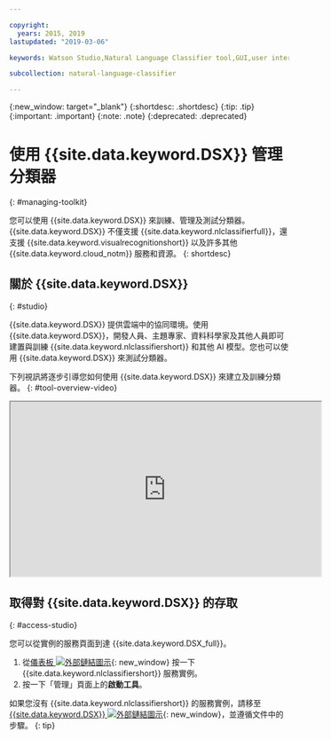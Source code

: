 ```yaml
---

copyright:
  years: 2015, 2019
lastupdated: "2019-03-06"

keywords: Watson Studio,Natural Language Classifier tool,GUI,user interface

subcollection: natural-language-classifier

---
```


{:new_window: target="_blank"}
{:shortdesc: .shortdesc}
{:tip: .tip}
{:important: .important}
{:note: .note}
{:deprecated: .deprecated}

<!-- Link definitions -->

[cloud-dashboard-watson]: https://{DomainName}/dashboard/apps?category=ai
[watson-studio-reg]: https://dataplatform.cloud.ibm.com/registration/stepone?context=wdp

# 使用 {{site.data.keyword.DSX}} 管理分類器
{: #managing-toolkit}

您可以使用 {{site.data.keyword.DSX}} 來訓練、管理及測試分類器。{{site.data.keyword.DSX}} 不僅支援 {{site.data.keyword.nlclassifierfull}}，還支援 {{site.data.keyword.visualrecognitionshort}} 以及許多其他 {{site.data.keyword.cloud_notm}} 服務和資源。
{: shortdesc}

## 關於 {{site.data.keyword.DSX}}
{: #studio}

{{site.data.keyword.DSX}} 提供雲端中的協同環境。使用 {{site.data.keyword.DSX}}，開發人員、主題專家、資料科學家及其他人員即可建置與訓練 {{site.data.keyword.nlclassifiershort}} 和其他 AI 模型。您也可以使用 {{site.data.keyword.DSX}} 來測試分類器。

下列視訊將逐步引導您如何使用 {{site.data.keyword.DSX}} 來建立及訓練分類器。
{: #tool-overview-video}

<iframe class="embed-responsive-item" id="youtubeplayer" title="IBM Watson Studio：建立及訓練自然語言分類器模型" type="text/html" width="560" height="315" src="https://www.youtube.com/embed/_gHeeX4lFwo" webkitallowfullscreen mozallowfullscreen allowfullscreen gesture="media" allow="encrypted-media"></iframe>

## 取得對 {{site.data.keyword.DSX}} 的存取
{: #access-studio}

您可以從實例的服務頁面到達 {{site.data.keyword.DSX_full}}。

1.  從[儀表板 ![外部鏈結圖示](../../icons/launch-glyph.svg "外部鏈結圖示")][cloud-dashboard-watson]{: new_window} 按一下 {{site.data.keyword.nlclassifiershort}} 服務實例。
1.  按一下「管理」頁面上的**啟動工具**。

如果您沒有 {{site.data.keyword.nlclassifiershort}} 的服務實例，請移至 [{{site.data.keyword.DSX}} ![外部鏈結圖示](../../icons/launch-glyph.svg "外部鏈結圖示")][watson-studio-reg]{: new_window}，並遵循文件中的步驟。
{: tip}
